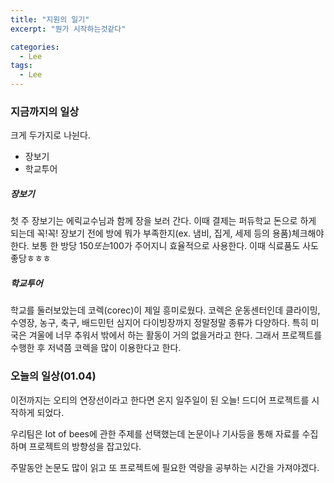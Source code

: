 ```yaml
---
title: "지원의 일기"
excerpt: "뭔가 시작하는것같다"

categories:
  - Lee
tags:
  - Lee
---
```


### 지금까지의 일상

크게 두가지로 나뉜다.

- 장보기
- 학교투어

##### 장보기

첫 주 장보기는 에릭교수님과 함께 장을 보러 간다. 이때 결제는 퍼듀학교 돈으로 하게 되는데 꼭!꼭! 장보기 전에 방에 뭐가 부족한지(ex. 냄비, 집게, 세제 등의 용품)체크해야한다. 보통 한 방당 150$또는 100$가 주어지니 효율적으로 사용한다. 이때 식료품도 사도 좋당ㅎㅎㅎ

#####  학교투어

학교를 둘러보았는데 코렉(corec)이 제일 흥미로웠다. 코렉은 운동센터인데 클라이밍, 수영장, 농구, 축구, 배드민턴 심지어 다이빙장까지 정말정말 종류가 다양하다. 특히 미국은 겨울에 너무 추워서 밖에서 하는 활동이 거의 없을거라고 한다. 그래서 프로젝트를 수행한 후 저녁쯤 코렉을 많이 이용한다고 한다.



### 오늘의 일상(01.04)

이전까지는 오티의 연장선이라고 한다면 온지 일주일이 된 오늘! 드디어 프로젝트를 시작하게 되었다.

우리팀은 Iot of bees에 관한 주제를 선택했는데 논문이나 기사등을 통해 자료를 수집하며 프로젝트의 방향성을 잡고있다.

주말동안 논문도 많이 읽고 또 프로젝트에 필요한 역량을 공부하는 시간을 가져야겠다.







 